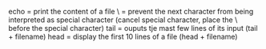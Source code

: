 echo = print the content of a file
\ = prevent the next character from being interpreted as special character (cancel special character, place the \ before the special character)
tail = ouputs tje mast few lines of its input (tail + filename)
head = display the first 10 lines of a file (head + filename) 
